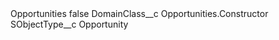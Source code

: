<?xml version="1.0" encoding="UTF-8"?>
<CustomMetadata xmlns="http://soap.sforce.com/2006/04/metadata" xmlns:xsi="http://www.w3.org/2001/XMLSchema-instance" xmlns:xsd="http://www.w3.org/2001/XMLSchema">
    <label>Opportunities</label>
    <protected>false</protected>
    <values>
        <field>DomainClass__c</field>
        <value xsi:type="xsd:string">Opportunities.Constructor</value>
    </values>
    <values>
        <field>SObjectType__c</field>
        <value xsi:type="xsd:string">Opportunity</value>
    </values>
</CustomMetadata>
